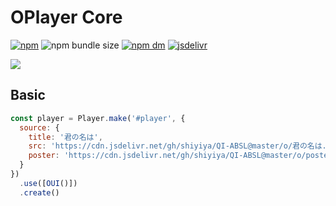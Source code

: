 # OPlayer Core

[![npm](https://img.shields.io/npm/v/@oplayer/core?style=flat-square)](https://www.npmjs.com/package/@oplayer/core)
![npm bundle size](https://img.shields.io/bundlephobia/minzip/@oplayer/core?style=flat-square&label=core)
[![npm dm](https://img.shields.io/npm/dm/@oplayer/core?style=flat-square)](https://www.npmjs.com/package/@oplayer/core)
[![jsdelivr](https://data.jsdelivr.com/v1/package/npm/@oplayer/core/badge)](https://www.jsdelivr.com/package/npm/@oplayer/core)

![](../../oplayer.png)

## Basic

```js
const player = Player.make('#player', {
  source: {
    title: '君の名は',
    src: 'https://cdn.jsdelivr.net/gh/shiyiya/QI-ABSL@master/o/君の名は.mp4',
    poster: 'https://cdn.jsdelivr.net/gh/shiyiya/QI-ABSL@master/o/poster.png'
  }
})
  .use([OUI()])
  .create()
```
